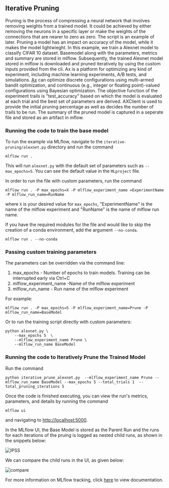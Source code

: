 ## Iterative Pruning
Pruning is the process of compressing a neural network that involves removing weights from a trained model.
It could be achieved by either removing the neurons in a specific layer or make the weights of the connections 
that are nearer to zero as zero. The script is an example of later. Pruning a model has an impact on
accuracy of the model, while it makes the model lightwieght. In this example, we train a Alexnet model to classify 
CIFAR 10 dataset. Basemodel along with the parameters, metrics and summary are stored in mlflow.
Subsequently, the trained Alexnet model stored in mlflow is downloaded and pruned iteratively by using the custom 
inputs provided from the cli. Ax is a platform for optimizing any kind of experiment, including machine learning experiments,
A/B tests, and simulations. [Ax](https://ax.dev/docs/why-ax.html) can optimize discrete configurations using multi-armed bandit optimization,
and continuous (e.g., integer or floating point)-valued configurations using Bayesian optimization. The objective function of the experiment
trails is "test_accuracy" based on which the model is evaluated at each trial and the best set of parameters are derived.
AXClient is used to provide the initial pruning percentage as well as decides the number
of trails to be run. The summary of the pruned model is captured in a seperate file and stored as an artifact in mflow.


### Running the code to train the base model

To run the example via MLflow, navigate to the `iterative-pruning/alexnet.py` directory and run the command

```
mlflow run .
```

This will run `alexnet.py` with the default set of parameters such as  `--max_epochs=5`. You can see the default value in the `MLproject` file.

In order to run the file with custom parameters, run the command

```
mlflow run . -P max_epochs=X -P mlflow_experiment_name =ExperimentName -P mlflow_run_name=RunName
```

where `X` is your desired value for `max_epochs`, "ExperimentName" is the name of the mlflow experiment and "RunName" 
is the name of mlflow run name.

If you have the required modules for the file and would like to skip the creation of a conda environment, add the argument `--no-conda`.

```
mlflow run . --no-conda

```


### Passing custom training parameters

The parameters can be overridden via the command line:

1. max_epochs - Number of epochs to train models. Training can be interrupted early via Ctrl+C
2. mlflow_experiment_name -Name of the mlflow experiment
3. mlflow_run_name - Run name of the mlflow experiment


For example:
```
mlflow run . -P max_epochs=5 -P mlflow_experiment_name=Prune -P mlflow_run_name=BaseModel
```

Or to run the training script directly with custom parameters:
```
python alexnet.py \
    --max_epochs 5  \
    --mlflow_experiment_name Prune \
    --mlflow_run_name BaseModel
```


### Running the code to Iteratively Prune the Trained Model

Run the command

 `python iterative_prune_alexnet.py  --mlflow_experiment_name Prune --mlflow_run_name BaseModel --max_epochs 5 --total_trials 1  --total_pruning_iterations 5`
  

Once the code is finished executing, you can view the run's metrics, parameters, and details by running the command

```
mlflow ui
```

and navigating to [http://localhost:5000](http://localhost:5000).

In the MLflow UI, the Base Model is stored as the Parent Run and the runs for each iterations of the pruing is logged as nested child runs, as shown in the
snippets below:

![IPSS](https://user-images.githubusercontent.com/51693147/100379068-4e9bc580-303a-11eb-8959-e0876ffad7e1.JPG)

We can compare the child runs in the UI, as given below:

![compare](https://user-images.githubusercontent.com/51693147/100379665-3ed0b100-303b-11eb-9df0-7ad5fd21ada9.JPG)

For more information on MLflow tracking, click [here](https://www.mlflow.org/docs/latest/tracking.html#mlflow-tracking) to view documentation.
